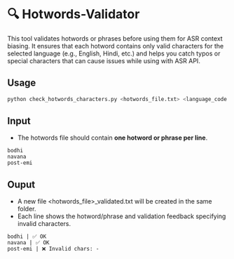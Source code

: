 
# 🔍 Hotwords-Validator

This tool validates hotwords or phrases before using them for ASR context biasing. It ensures that each hotword contains only valid characters for the selected language (e.g., English, Hindi, etc.) and helps you catch typos or special characters that can cause issues while using with ASR API.

## Usage
```bash
python check_hotwords_characters.py <hotwords_file.txt> <language_code eg. hi>
```

## Input
- The hotwords file should contain **one hotword or phrase per line**.
```
bodhi
navana
post-emi
```  

## Ouput
- A new file <hotwords_file>_validated.txt will be created in the same folder.
- Each line shows the hotword/phrase and validation feedback specifying invalid characters.

```
bodhi | ✅ OK
navana | ✅ OK
post-emi | ❌ Invalid chars: -
```


